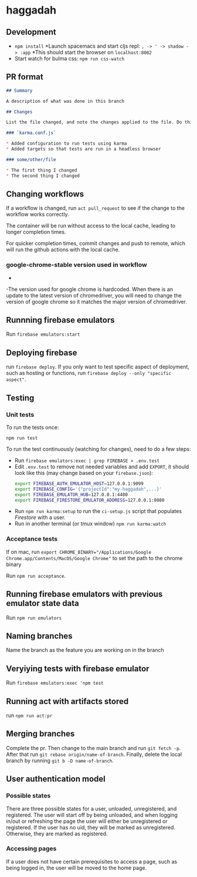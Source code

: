 # haggadah

## Development
* `npm install`
*Launch spacemacs and start cljs repl: `, -> ' -> shadow -> :app`
*This should start the browser on `localhost:8082`
* Start watch for bulma css: `npm run css-watch `

## PR format

```markdown
## Summary

A description of what was done in this branch

## Changes

List the file changed, and note the changes applied to the file. Do this for all files edited. An example:

### `karma.conf.js`

* Added configuration to run tests using karma
* Added targets so that tests are run in a headless browser

### some/other/file

* The first thing I changed
* The second thing I changed
```

## Changing workflows

If a workflow is changed, run `act pull_request` to see if the change to the workflow works correctly. 

The container will be run without access to the local cache, leading to longer completion times. 

For quicker completion times, commit changes and push to remote, which will run the github actions with the local cache.

### google-chrome-stable version used in workflow
-
-The version used for google chrome is hardcoded. When there is an update to the latest version of chromedriver, you will need to change the version of google chrome so it matches the major version of chromedriver.

## Runnning firebase emulators

Run `firebase emulators:start`

## Deploying firebase
run `firebase deploy`. If you only want to test specific aspect of deployment, such as hosting or functions, run `firebase deploy --only "specific aspect"`.

## Testing

### Unit tests

To run the tests once:

`npm run test`

To run the test continuously (watching for changes), need to do a few steps:

* Run `firebase emulators:exec | grep FIREBASE > .env.test `
* Edit `.env.test` to remove not needed variables and add `EXPORT`, it should look like this (may change based on your `firebase.json`):
  ```bash
  export FIREBASE_AUTH_EMULATOR_HOST=127.0.0.1:9099
  export FIREBASE_CONFIG='{"projectId":"my-haggadah",...}'
  export FIREBASE_EMULATOR_HUB=127.0.0.1:4400
  export FIREBASE_FIRESTORE_EMULATOR_ADDRESS=127.0.0.1:8080
  ```
* Run `npm run karma:setup` to run the `ci-setup.js` script that populates _Firestore_ with a user.
* Run in another terminal (or tmux window) `npm run karma:watch`

### Acceptance tests


If on mac, run `export CHROME_BINARY="/Applications/Google Chrome.app/Contents/MacOS/Google Chrome"` to set the path to the chrome binary

Run `npm run acceptance`.

## Running firebase emulators with previous emulator state data

Run `npm run emulators`

## Naming branches

Name the branch as the feature you are working on in the branch

## Veryiying tests with firebase emulator
Run `firebase emulators:exec 'npm test`

## Running act with artifacts stored
run `npm run act:pr`

## Merging branches
Complete the pr. Then change to the main branch and run `git fetch -p`. After that run `git rebase origin/name-of-branch`. Finally, delete the local branch by running `git b -D name-of-branch`.

## User authentication model

### Possible states
There are three possible states for a user, unloaded, unregistered, and registered. The user will start off by being unloaded, and when logging in/out or refreshing the page the user will either be unregistered or registered. If the user has no uid, they will be marked as unregistered. Otherwise, they are marked as registered.

### Accessing pages
If a user does not have certain prerequisites to access a page, such as being logged in, the user will be moved to the home page. 
